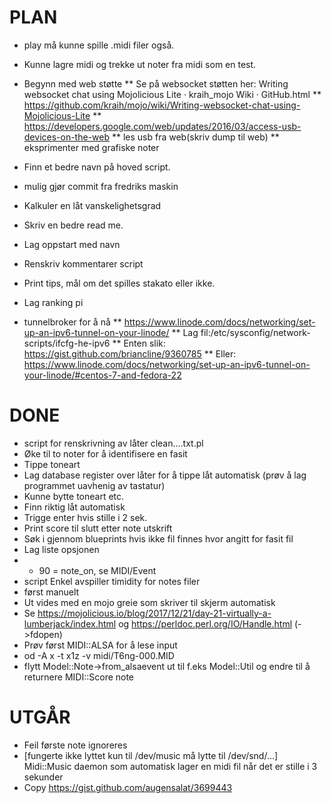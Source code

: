 PLAN
====
* play må kunne spille .midi filer også.
* Kunne lagre midi og trekke ut noter fra midi som en test.
* Begynn med web støtte
** Se på websocket støtten her: Writing websocket chat using Mojolicious Lite · kraih_mojo Wiki · GitHub.html
** https://github.com/kraih/mojo/wiki/Writing-websocket-chat-using-Mojolicious-Lite
** https://developers.google.com/web/updates/2016/03/access-usb-devices-on-the-web
** les usb fra web(skriv dump til web)
** eksprimenter med grafiske noter

* Finn et bedre navn på hoved script.
* mulig gjør commit fra fredriks maskin
* Kalkuler en låt vanskelighetsgrad
* Skriv en bedre read me.
* Lag oppstart med navn
* Renskriv kommentarer script
* Print tips, mål om det spilles stakato eller ikke.
* Lag ranking pi

* tunnelbroker for å nå
** https://www.linode.com/docs/networking/set-up-an-ipv6-tunnel-on-your-linode/
** Lag fil:/etc/sysconfig/network-scripts/ifcfg-he-ipv6
** Enten slik: https://gist.github.com/briancline/9360785
** Eller: https://www.linode.com/docs/networking/set-up-an-ipv6-tunnel-on-your-linode/#centos-7-and-fedora-22

DONE
====
* script for renskrivning av låter clean....txt.pl
* Øke til to noter for å identifisere en fasit
* Tippe toneart
* Lag database register over låter for å tippe låt automatisk
	(prøv å lag programmet uavhenig av tastatur)
* Kunne bytte toneart etc.
* Finn riktig låt automatisk
* Trigge enter hvis stille i 2 sek.
* Print score til slutt etter note utskrift
* Søk i gjennom blueprints hvis ikke fil finnes hvor angitt for fasit fil
* Lag liste opsjonen
* * 90 = note_on, se MIDI/Event
* script Enkel avspiller timidity for notes filer
* først manuelt
* Ut vides med en mojo greie som skriver til skjerm automatisk
* Se https://mojolicious.io/blog/2017/12/21/day-21-virtually-a-lumberjack/index.html og https://perldoc.perl.org/IO/Handle.html (->fdopen)
* Prøv først MIDI::ALSA for å lese input
* od -A x -t x1z -v midi/T6ng-000.MID
* flytt Model::Note->from_alsaevent ut til f.eks Model::Util og endre til å returnere MIDI::Score note

UTGÅR
=====
* Feil første note ignoreres
* [fungerte ikke lyttet kun til /dev/music må lytte til /dev/snd/...] Midi::Music daemon som automatisk lager en midi fil når det er stille i 3 sekunder
* Copy https://gist.github.com/augensalat/3699443
